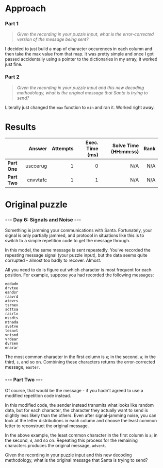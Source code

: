 # Approach
### Part 1
> _Given the recording in your puzzle input, what is the error-corrected version of the message being sent?_

I decided to just build a map of character occurences in each column and then take the max value from that map.
It was pretty simple and once I got passed accidentally using a pointer to the dictionaries in my array, it worked just fine.

### Part 2
> _Given the recording in your puzzle input and this new decoding methodology, what is the original message that Santa is trying to send?_

Literally just changed the `max` function to `min` and ran it. Worked right away.

# Results

|              |   Answer | Attempts | Exec. Time (ms) | Solve Time (HH:mm:ss) | Rank |
|--------------|---------:|---------:|----------------:|----------------------:|-----:|
| **Part One** | usccerug |        1 |               0 |                   N/A |  N/A |
| **Part Two** | cnvvtafc |        1 |               1 |                   N/A |  N/A |


# Original puzzle
### --- Day 6: Signals and Noise ---
Something is jamming your communications with Santa. Fortunately, your signal is only partially jammed, and protocol in situations like this is to switch to a simple repetition code to get the message through.

In this model, the same message is sent repeatedly. You've recorded the repeating message signal (your puzzle input), but the data seems quite corrupted - almost too badly to recover. Almost.

All you need to do is figure out which character is most frequent for each position. For example, suppose you had recorded the following messages:

```
eedadn
drvtee
eandsr
raavrd
atevrs
tsrnev
sdttsa
rasrtv
nssdts
ntnada
svetve
tesnvt
vntsnd
vrdear
dvrsen
enarar
```

The most common character in the first column is `e`; in the second, `a`; in the third, `s`, and so on. Combining these characters returns the error-corrected message, `easter`.

### --- Part Two ---

Of course, that would be the message - if you hadn't agreed to use a modified repetition code instead.

In this modified code, the sender instead transmits what looks like random data, but for each character, the character they actually want to send is slightly less likely than the others. Even after signal-jamming noise, you can look at the letter distributions in each column and choose the least common letter to reconstruct the original message.

In the above example, the least common character in the first column is `a`; in the second, `d`, and so on. Repeating this process for the remaining characters produces the original message, `advent`.

Given the recording in your puzzle input and this new decoding methodology, what is the original message that Santa is trying to send?

